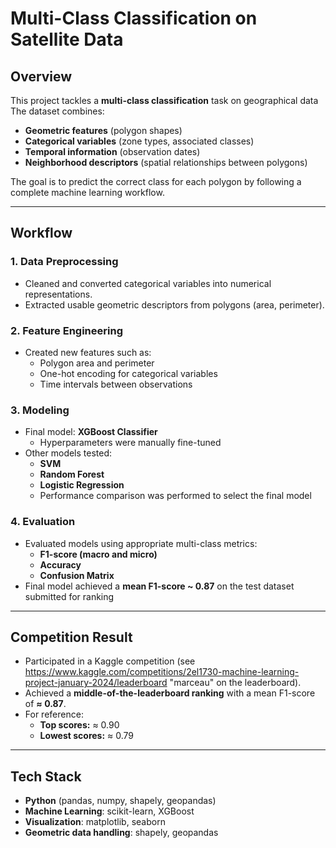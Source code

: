 # Multi-Class Classification on Satellite Data

## Overview

This project tackles a **multi-class classification** task on geographical data
The dataset combines:
- **Geometric features** (polygon shapes)
- **Categorical variables** (zone types, associated classes)
- **Temporal information** (observation dates)
- **Neighborhood descriptors** (spatial relationships between polygons)

The goal is to predict the correct class for each polygon by following a complete machine learning workflow.

------------------------------------------------------------------------

## Workflow

### 1. **Data Preprocessing**

-   Cleaned and converted categorical variables into numerical representations.
-   Extracted usable geometric descriptors from polygons (area, perimeter).

### 2. **Feature Engineering**

-   Created new features such as:
    -   Polygon area and perimeter
    -   One-hot encoding for categorical variables
    -   Time intervals between observations

### 3. **Modeling**

-   Final model: **XGBoost Classifier**
    -   Hyperparameters were manually fine-tuned
-   Other models tested:
    -   **SVM**
    -   **Random Forest**
    -   **Logistic Regression**
    -   Performance comparison was performed to select the final model

### 4. **Evaluation**

-   Evaluated models using appropriate multi-class metrics:
    -   **F1-score (macro and micro)**
    -   **Accuracy**
    -   **Confusion Matrix**
-   Final model achieved a **mean F1-score ~ 0.87** on the test dataset submitted for ranking

------------------------------------------------------------------------

## Competition Result

-   Participated in a Kaggle competition (see https://www.kaggle.com/competitions/2el1730-machine-learning-project-january-2024/leaderboard "marceau" on the leaderboard).
-   Achieved a **middle-of-the-leaderboard ranking** with a mean
    F1-score of **≈ 0.87**.
-   For reference:
    -   **Top scores:** ≈ 0.90
    -   **Lowest scores:** ≈ 0.79

------------------------------------------------------------------------

## Tech Stack

-   **Python** (pandas, numpy, shapely, geopandas)
-   **Machine Learning**: scikit-learn, XGBoost
-   **Visualization**: matplotlib, seaborn
-   **Geometric data handling**: shapely, geopandas
